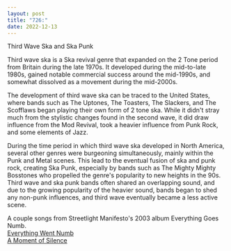 ```yaml
---
layout: post
title: "726:"
date: 2022-12-13
---
```


Third Wave Ska and Ska Punk

Third wave ska is a Ska revival genre that expanded on the 2 Tone period from Britain during the late 1970s. It developed during the mid-to-late 1980s, gained notable commercial success around the mid-1990s, and somewhat dissolved as a movement during the mid-2000s.

The development of third wave ska can be traced to the United States, where bands such as The Uptones, The Toasters, The Slackers, and The Scofflaws began playing their own form of 2 tone ska. While it didn't stray much from the stylistic changes found in the second wave, it did draw influence from the Mod Revival, took a heavier influence from Punk Rock, and some elements of Jazz.

During the time period in which third wave ska developed in North America, several other genres were burgeoning simultaneously, mainly within the Punk and Metal scenes. This lead to the eventual fusion of ska and punk rock, creating Ska Punk, especially by bands such as The Mighty Mighty Bosstones who propelled the genre's popularity to new heights in the 90s. Third wave and ska punk bands often shared an overlapping sound, and due to the growing popularity of the heavier sound, bands began to shed any non-punk influences, and third wave eventually became a less active scene.

A couple songs from Streetlight Manifesto's 2003 album Everything Goes Numb.  
[Everything Went Numb](https://youtu.be/7ahxoOgz-nw)  
[A Moment of Silence](https://youtu.be/U5_tbnaoGiE)
